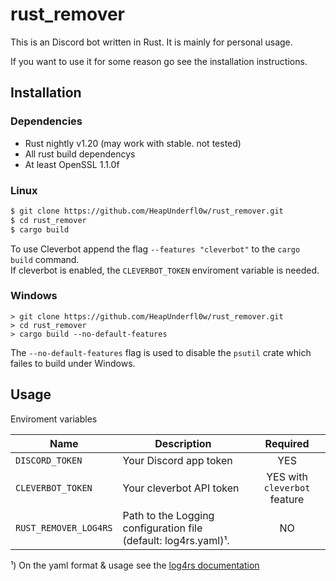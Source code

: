 # rust_remover
This is an Discord bot written in Rust.
It is mainly for personal usage.

If you want to use it for some reason go see the installation instructions.

## Installation

### Dependencies
- Rust nightly v1.20 (may work with stable. not tested)  
- All rust build dependencys  
- At least OpenSSL 1.1.0f  

### Linux
```bash
$ git clone https://github.com/HeapUnderfl0w/rust_remover.git
$ cd rust_remover
$ cargo build
```
To use Cleverbot append the flag `--features "cleverbot"` to the `cargo build` command.  
If cleverbot is enabled, the `CLEVERBOT_TOKEN` enviroment variable is needed.  

### Windows

```batch
> git clone https://github.com/HeapUnderfl0w/rust_remover.git
> cd rust_remover
> cargo build --no-default-features
```
 The `--no-default-features` flag is used to disable the `psutil` crate which failes to build under Windows.
 
 ## Usage
 Enviroment variables
 
 | Name                  | Description                                                       | Required                     |  
 | --------------------- | ----------------------------------------------------------------- | :--------------------------: |  
 | `DISCORD_TOKEN`       | Your Discord app token                                            | YES                          |  
 | `CLEVERBOT_TOKEN`     | Your cleverbot API token                                          | YES with `cleverbot` feature |  
 | `RUST_REMOVER_LOG4RS` | Path to the Logging configuration file (default: log4rs.yaml)¹.   | NO                           | 
 
 ¹) On the yaml format & usage see the [log4rs documentation](https://docs.rs/log4rs/0.7.0/log4rs/#examples)
